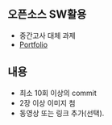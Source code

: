 ## 오픈소스 SW활용
- 중간고사 대체 과제
- [Portfolio](http://rretjin.github.io/Mid-Term-Project/mid-term.html)

## 내용
- 최소 10회 이상의 commit
- 2장 이상 이미지 첨
- 동영상 또는 링크 추가(선택).
